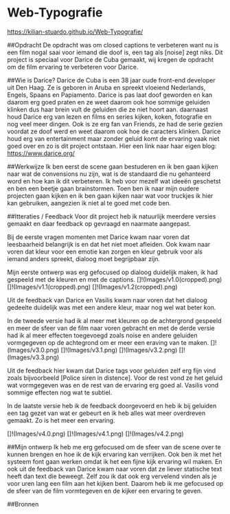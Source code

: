 # Web-Typografie
 https://kilian-stuardo.github.io/Web-Typografie/

##Opdracht
De opdracht was om closed captions te verbeteren want nu is een film nogal saai voor iemand die doof is, een tag als [noise] zegt niks. 
Dit project is speciaal voor Darice de Cuba gemaakt, wij kregen de opdracht om de film ervaring te verbeteren voor Darice.

##Wie is Darice?
Darice de Cuba is een 38 jaar oude front-end developer uit Den Haag.
Ze is geboren in Aruba en spreekt vloeiend Nederlands, Engels, Spaans en Papiamento.
Darice is pas laat doof geworden en kan daarom erg goed praten en ze weet daarom ook hoe sommige geluiden klinken dus haar brein vult de geluiden die ze niet hoort aan.
daarnaast houd Darice erg van lezen en films en series kijken, koken, fotografie en nog veel meer dingen. 
Ook is ze erg fan van Friends, ze had de serie gezien voordat ze doof werd en weet daarom ook hoe de caracters klinken.
Darice houd erg van entertainment maar zonder geluid komt de ervaring vaak niet goed over en zo is dit project ontstaan.
Hier een link naar haar eigen blog: https://www.darice.org/

##Werkwijze
Ik ben eerst de scene gaan bestuderen en ik ben gaan kijken naar wat de convensions nu zijn, wat is de standaard die nu gehanteerd word en hoe kan ik dit verbeteren.
Ik heb voor mezelf wat ideeën geschetst en ben een beetje gaan brainstormen. 
Toen ben ik naar mijn oudere projecten gaan kijken en ik ben gaan kijken naar wat voor truckjes ik hier kan gebruiken, aangezien ik niet al te goed met code ben.

##Itteraties / Feedback
Voor dit project heb ik natuurlijk meerdere versies gemaakt en daar feedback op gevraagd en naarmate aangepast.

Bij de eerste vragen momenten met Darice kwam naar voren dat leesbaarheid belangrijk is en dat het niet moet afleiden. 
Ook kwam naar voren dat kleur voor een emotie kan zorgen en kleur gebruik voor als iemand anders spreekt, dialoog moet begrijpbaar zijn.

Mijn eerste ontwerp was erg gefocused op dialoog duidelijk maken, ik had gespeeld met de kleuren en met de captions.
[]!(Images/v1.0(cropped).png)
[]!(Images/v1.1(cropped).png)
[]!(Images/v1.2(cropped).png)

Uit de feedback van Darice en Vasilis kwam naar voren dat het dialoog gedeelte duidelijk was met een andere kleur, maar nog wel wat beter kon. 

In de tweede versie had ik al meer met kleuren op de achtergrond gespeeld en meer de sfeer van de film naar voren gebracht
en met de derde versie had ik al meer effecten toegevoegd zoals noise en andere geluiden vormgegeven op de achtegrond om er meer een eraving van te maken.
[]!(Images/v3.0.png)
[]!(Images/v3.1.png)
[]!(Images/v3.2.png)
[]!(Images/v3.3.png)

Uit de feedback hier kwam dat Darice tags voor geluiden zelf erg fijn vind zoals bijvoorbeeld [Police siren in distence].
Voor de rest vond ze het geluid wat vormgegeven was en de rest van de ervaring erg goed al. Vasilis vond sommige effecten nog wat te subtiel.

In de laatste versie heb ik de feedback doorgevoerd en heb ik bij geluiden een tag gezet van wat er gebeurt en ik heb alles wat meer overdreven gemaakt.
Zo is het meer een ervaring.

[]!(Images/v4.0.png)
[]!(Images/v4.1.png)
[]!(Images/v4.2.png)


##Mijn ontwerp
Ik heb me erg gefocused om de sfeer van de scene over te kunnen brengen en hoe ik de kijk ervaring kan verrijken. 
Ook ben ik met het systeem font gaan werken omdat ik het een fijne kijk ervaring wil maken. En ook uit de feedback van Darice kwam naar voren dat ze liever statische text heeft dan text die beweegt.
Zelf zou ik dat ook erg vervelend vinden als je voor uren lang een film aan het kijken bent. Daarom heb ik me gefocused op de sfeer van de film vormtegeven en de kijker een ervaring te geven.


##Bronnen
